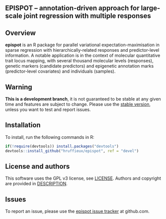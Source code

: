 ## EPISPOT – annotation-driven approach for large-scale joint regression with multiple responses

## Overview

**epispot** is an R package for parallel variational expectation-maximisation in 
sparse regression with hierarchically-related responses and predictor-level 
information. A notable application is in the context of molecular quantitative 
trait locus mapping, with several thousand molecular levels (responses), genetic 
markers (candidate predictors) and epigenetic annotation marks (predictor-level 
covariates) and individuals (samples).

## Warning

**This is a development branch**, it is not guaranteed to be stable at any given 
time and features are subject to change. Please use the 
[stable version](https://github.com/hruffieux/epispot), unless you want to test 
and report issues.

## Installation

To install, run the following commands in R:

``` r
if(!require(devtools)) install.packages("devtools")
devtools::install_github("hruffieux/epispot", ref = "devel")
```

## License and authors

This software uses the GPL v3 license, see [LICENSE](LICENSE).
Authors and copyright are provided in [DESCRIPTION](DESCRIPTION). 

## Issues

To report an issue, please use the 
[epispot issue tracker](https://github.com/hruffieux/epispot/issues) at 
github.com.
